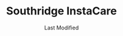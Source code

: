 ---
layout: location-page
date: Last Modified
description: "Local COVID-19 testing is available at Southridge InstaCare in Riverton, Utah, USA."
permalink: "locations/utah/riverton/southridge-instacare/"
tags:
  - locations
  - utah
title: Southridge InstaCare
uniqueName: southridge-instacare
state: Utah
stateAbbr: UT
hood: "Riverton"
address: "3723 W 12600 S Ste 150"
city: "Riverton"
zip: "84065"
zipsNearby: "84003 84004 84006 84010 84011 84054 84087 84013 84014 84015 84016 84056 84075 84089 84017 84024 84020 84027 84022 84310 84626 84628 84629 84025 84632 84633 84029 84032 84033 84315 84317 84036 84061 84037 84040 84041 84005 84043 84045 84044 84047 84049 84645 84018 84050 84648 84055 84201 84244 84401 84402 84403 84404 84405 84407 84408 84409 84412 84414 84415 84057 84058 84059 84097 84060 84068 84098 84651 84042 84062 84601 84602 84603 84604 84605 84606 84065 84095 84096 84067 84069 84653 84101 84102 84103 84104 84105 84106 84107 84108 84109 84110 84111 84112 84113 84114 84115 84116 84117 84118 84119 84120 84121 84122 84123 84124 84125 84126 84127 84128 84129 84130 84131 84132 84133 84134 84136 84138 84139 84141 84143 84145 84147 84148 84150 84151 84152 84157 84158 84165 84170 84171 84180 84184 84189 84190 84199 84070 84090 84091 84092 84093 84094 84655 84660 84663 84664 84071 84074 84080 84082 84081 84084 84088 84340 84144" 
mapUrl: "http://maps.apple.com/?q=Southridge+InstaCare&address=3723+W+12600+S+Ste+150,Riverton,Utah,84065"
locationType: Drive-thru
phone: "801-285-4560"
website: "https://intermountainhealthcare.org/locations/riverton-hospital/"
onlineBooking: undefined
closed: undefined
closedUpdate: April 17th, 2020
notes: "Requires phone screen."
days: Everyday
hours: 9AM-5PM
ctaMessage: Learn more
ctaUrl: "https://intermountainhealthcare.org/locations/riverton-hospital/"
---